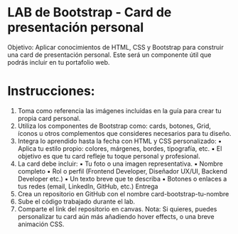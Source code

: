 # LAB de Bootstrap - Card de presentación personal
Objetivo: Aplicar conocimientos de HTML, CSS y Bootstrap para construir una card de
presentación personal. Este será un componente útil que podrás incluir en tu portafolio web.

# Instrucciones:
1. Toma como referencia las imágenes incluidas en la guía para crear tu propia card
personal.
2. Utiliza los componentes de Bootstrap como: cards, botones, Grid, íconos u
otros complementos que consideres necesarios para tu diseño.
3. Integra lo aprendido hasta la fecha con HTML y CSS personalizado:
▪ Aplica tu estilo propio: colores, márgenes, bordes, tipografía, etc.
▪ El objetivo es que tu card refleje tu toque personal y profesional.
4. La card debe incluir:
▪ Tu foto o una imagen representativa.
▪ Nombre completo
▪ Rol o perfil (Frontend Developer, Diseñador UX/UI, Backend Developer
etc.)
▪ Un texto breve que te describa
▪ Botones o enlaces a tus redes (email, LinkedIn, GitHub, etc.)
Entrega
1. Crea un repositorio en GitHub con el nombre card-bootstrap-tu-nombre
2. Sube el código trabajado durante el lab.
3. Comparte el link del repositorio en canvas.
Nota: Si quieres, puedes personalizar tu card aún más añadiendo hover effects, o una
breve animación CSS.
